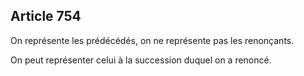 Article 754
----
On représente les prédécédés, on ne représente pas les renonçants.

On peut représenter celui à la succession duquel on a renoncé.
